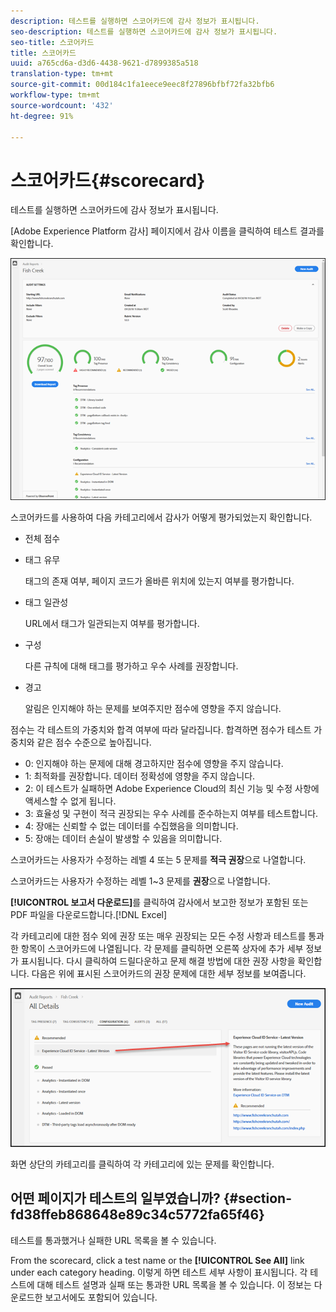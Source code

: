```yaml
---
description: 테스트를 실행하면 스코어카드에 감사 정보가 표시됩니다.
seo-description: 테스트를 실행하면 스코어카드에 감사 정보가 표시됩니다.
seo-title: 스코어카드
title: 스코어카드
uuid: a765cd6a-d3d6-4438-9621-d7899385a518
translation-type: tm+mt
source-git-commit: 00d184c1fa1eece9eec8f27896bfbf72fa32bfb6
workflow-type: tm+mt
source-wordcount: '432'
ht-degree: 91%

---
```



# 스코어카드{#scorecard}

테스트를 실행하면 스코어카드에 감사 정보가 표시됩니다.

[Adobe Experience Platform 감사] 페이지에서 감사 이름을 클릭하여 테스트 결과를 확인합니다.

![](assets/report.png)

스코어카드를 사용하여 다음 카테고리에서 감사가 어떻게 평가되었는지 확인합니다.

* 전체 점수
* 태그 유무

   태그의 존재 여부, 페이지 코드가 올바른 위치에 있는지 여부를 평가합니다.
* 태그 일관성

   URL에서 태그가 일관되는지 여부를 평가합니다.
* 구성

   다른 규칙에 대해 태그를 평가하고 우수 사례를 권장합니다.
* 경고

   알림은 인지해야 하는 문제를 보여주지만 점수에 영향을 주지 않습니다.

점수는 각 테스트의 가중치와 합격 여부에 따라 달라집니다. 합격하면 점수가 테스트 가중치와 같은 점수 수준으로 높아집니다.

* 0: 인지해야 하는 문제에 대해 경고하지만 점수에 영향을 주지 않습니다.
* 1: 최적화를 권장합니다. 데이터 정확성에 영향을 주지 않습니다.
* 2: 이 테스트가 실패하면 Adobe Experience Cloud의 최신 기능 및 수정 사항에 액세스할 수 없게 됩니다.
* 3: 효율성 및 구현이 적극 권장되는 우수 사례를 준수하는지 여부를 테스트합니다.
* 4: 장애는 신뢰할 수 없는 데이터를 수집했음을 의미합니다.
* 5: 장애는 데이터 손실이 발생할 수 있음을 의미합니다.

스코어카드는 사용자가 수정하는 레벨 4 또는 5 문제를 **적극 권장**&#x200B;으로 나열합니다.

스코어카드는 사용자가 수정하는 레벨 1~3 문제를 **권장**&#x200B;으로 나열합니다.

**[!UICONTROL 보고서 다운로드]**&#x200B;를 클릭하여 감사에서 보고한 정보가 포함된 또는 PDF 파일을 다운로드합니다.[!DNL Excel]

각 카테고리에 대한 점수 외에 권장 또는 매우 권장되는 모든 수정 사항과 테스트를 통과한 항목이 스코어카드에 나열됩니다. 각 문제를 클릭하면 오른쪽 상자에 추가 세부 정보가 표시됩니다. 다시 클릭하여 드릴다운하고 문제 해결 방법에 대한 권장 사항을 확인합니다. 다음은 위에 표시된 스코어카드의 권장 문제에 대한 세부 정보를 보여줍니다.

![](assets/report-issue-details.png)

화면 상단의 카테고리를 클릭하여 각 카테고리에 있는 문제를 확인합니다.

## 어떤 페이지가 테스트의 일부였습니까? {#section-fd38ffeb868648e89c34c5772fa65f46}

테스트를 통과했거나 실패한 URL 목록을 볼 수 있습니다.

From the scorecard, click a test name or the **[!UICONTROL See All]** link under each category heading. 이렇게 하면 테스트 세부 사항이 표시됩니다. 각 테스트에 대해 테스트 설명과 실패 또는 통과한 URL 목록을 볼 수 있습니다. 이 정보는 다운로드한 보고서에도 포함되어 있습니다.
